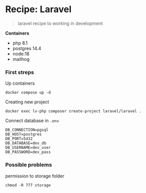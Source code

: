 # Recipe: Laravel

>laravel recipe to working in development

**Containers**

- php 8.1
- postgres 14.4
- node:18
- mailhog

### First streps

Up containers
```
docker compose up -d
```

Creating new project
```
docker exec lv-php composer create-project laravel/laravel .
```

Connect database in ```.env```
```
DB_CONNECTION=pgsql
DB_HOST=postgres
DB_PORT=5432
DB_DATABASE=dev_db
DB_USERNAME=dev_user
DB_PASSWORD=dev_pass
```
### Possible problems

permission to storage folder
```
chmod -R 777 storage
```